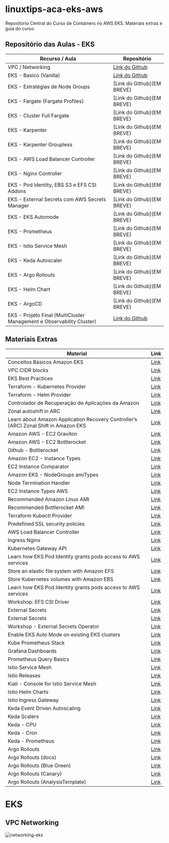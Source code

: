 # linuxtips-aca-eks-aws
Repositório Central do Curso de Containers no AWS EKS. Materiais extras e guia do curso.
## Repositório das Aulas - EKS

| Recurso / Aula                | Repositório                                                                                                           |
|-------------------------------|-----------------------------------------------------------------------------------------------------------------------|
| VPC / Networking              | [Link do Github](https://github.com/ft3ix3iR4/linuxtips-aca-aws-eks-networking)
| EKS - Basico (Vanilla)          | [Link do Github](https://github.com/ft3ix3iR4/linuxtips-aca-eks-aws)
| EKS - Estratégias de Node Groups  | [Link do Github](EM BREVE)
| EKS - Fargate (Fargate Profiles)   | [Link do Github](EM BREVE)
| EKS - Cluster Full Fargate   | [Link do Github](EM BREVE)
| EKS - Karpenter               | [Link do Github](EM BREVE)
| EKS - Karpenter Groupless   | [Link do Github](EM BREVE)
| EKS - AWS Load Balancer Controller   | [Link do Github](EM BREVE)
| EKS - Nginx Controller   | [Link do Github](EM BREVE)
| EKS - Pod Identity, EBS S3 e EFS CSI Addons   | [Link do Github](EM BREVE)
| EKS - External Secrets com AWS Secrets Manager   | [Link do Github](EM BREVE)
| EKS - EKS Automode   | [Link do Github](EM BREVE)
| EKS - Prometheus  | [Link do Github](EM BREVE)
| EKS - Istio Service Mesh | [Link do Github](EM BREVE)
| EKS - Keda Autoscaler | [Link do Github](EM BREVE)
| EKS - Argo Rollouts | [Link do Github](EM BREVE)
| EKS - Helm Chart | [Link do Github](EM BREVE)
| EKS - ArgoCD | [Link do Github](EM BREVE)
| EKS - Projeto Final (MultiCluster Management e Observability Cluster) | [Link do Github](/extras/eks-projeto-final/)

## Materiais Extras 

| Material                                          | Link                                                                                                                                              |
|---------------------------------------------------|---------------------------------------------------------------------------------------------------------------------------------------------------|
| Conceitos Básicos Amazon EKS                      | [Link](https://aws.amazon.com/pt/eks/getting-started/)                                                                                            |
| VPC CIDR blocks                                   | [Link](https://docs.aws.amazon.com/vpc/latest/userguide/vpc-cidr-blocks.html#vpc-sizing-ipv4)                                                     | 
| EKS Best Practices                                  | [Link](https://aws.github.io/aws-eks-best-practices/)                                                     | 
| Terraform - Kubernetes Provider                    | [Link](https://registry.terraform.io/providers/hashicorp/kubernetes/latest/docs)          | 
| Terraform - Helm Provider                          | [Link](https://registry.terraform.io/providers/hashicorp/helm/latest/docs)            |
| Controlador de Recuperação de Aplicações da Amazon | [Link](https://aws.amazon.com/pt/application-recovery-controller/)                                                                                 | 
| Zonal autoshift in ARC                              | [Link](https://docs.aws.amazon.com/r53recovery/latest/dg/arc-zonal-autoshift.html)                                                               | 
| Learn about Amazon Application Recovery Controller’s (ARC) Zonal Shift in Amazon EKS | [Link](https://docs.aws.amazon.com/eks/latest/userguide/zone-shift.html)                                        | 
| Amazon AWS - EC2 Graviton                          | [Link](https://aws.amazon.com/pt/pm/ec2-graviton/)                                                                                                | 
| Amazon AWS - EC2 Bottlerocket | [Link](https://aws.amazon.com/pt/bottlerocket/?amazon-bottlerocket-whats-new.sort-by=item.additionalFields.postDateTime&amazon-bottlerocket-whats-new.sort-order=desc) |
| Github - Bottlerocket                              | [Link](https://github.com/bottlerocket-os/bottlerocket)                                                                                           |
| Amazon EC2 - Instance Types                        | [Link](https://aws.amazon.com/ec2/instance-types/)                                                                                                |
| EC2 Instance Comparator                            | [Link](https://instances.vantage.sh)                                                                                                              |
| Amazon EKS - NodeGroups amiTypes                   | [Link](https://docs.aws.amazon.com/eks/latest/APIReference/API_Nodegroup.html#AmazonEKS-Type-Nodegroup-amiType)                                   |
| Node Termination Handler                           | [Link](https://github.com/aws/aws-node-termination-handler)                                                                                       |
| EC2 Instance Types AWS                             | [Link](https://aws.amazon.com/pt/ec2/instance-types/)                                                                                             |
| Recommended Amazon Linux AMI                       | [Link](https://docs.aws.amazon.com/eks/latest/userguide/retrieve-ami-id.html)                                                                     |
| Recommended Bottlerocket AMI                       | [Link](https://docs.aws.amazon.com/eks/latest/userguide/retrieve-ami-id.html)                                                                     |
| Terraform Kubectl Provider                         | [Link](https://docs.aws.amazon.com/eks/latest/userguide/retrieve-ami-id-bottlerocket.html)                                                        |
| Predefined SSL security policies                   | [Link](https://docs.aws.amazon.com/elasticloadbalancing/latest/classic/elb-security-policy-table.html)                                            |
| AWS Load Balancer Controller                       | [Link](https://kubernetes-sigs.github.io/aws-load-balancer-controller/)                                                                           |
| Ingress Nginx                                      | [Link](https://github.com/kubernetes/ingress-nginx/tree/main/charts/ingress-nginx)                                                                |
| Kubernetes Gateway API                             | [Link](https://gateway-api.sigs.k8s.io/guides/)                       |
| Learn how EKS Pod Identity grants pods access to AWS services | [Link](https://docs.aws.amazon.com/eks/latest/userguide/pod-identities.html) |
| Store an elastic file system with Amazon EFS  | [Link](https://docs.aws.amazon.com/eks/latest/userguide/efs-csi.html) |
| Store Kubernetes volumes with Amazon EBS | [Link](https://docs.aws.amazon.com/eks/latest/userguide/ebs-csi.html) |
| Learn how EKS Pod Identity grants pods access to AWS services | [Link](https://docs.aws.amazon.com/eks/latest/userguide/pod-identities.html) |
| Workshop: EFS CSI Driver | [Link](https://www.eksworkshop.com/docs/fundamentals/storage/efs/efs-csi-driver) |
| External Secrets | [Link](https://github.com/external-secrets/external-secrets) | 
| External Secrets | [Link](https://github.com/external-secrets/external-secrets) |
| Workshop - External Secrets Operator | [Link](https://www.eksworkshop.com/docs/security/secrets-management/secrets-manager/external-secrets) |
| Enable EKS Auto Mode on existing EKS clusters | [Link](https://docs.aws.amazon.com/eks/latest/userguide/migrate-auto.html) |
| Kube Prometheus Stack | [Link](https://github.com/prometheus-community/helm-charts/tree/main/charts/kube-prometheus-stack) |
| Grafana Dashboards | [Link](https://grafana.com/grafana/dashboards/) |
| Prometheus Query Basics | [Link](https://prometheus.io/docs/prometheus/latest/querying/basics/) |
| Istio Service Mesh | [Link](https://istio.io/) |
| Istio Releases | [Link](https://github.com/istio/istio/releases) |
| Kiali - Console for Istio Service Mesh | [Link](https://kiali.io/) |
| Istio Helm Charts | [Link](https://github.com/istio/istio/tree/master/manifests/charts) |
| Istio Ingress Gateway | [Link](https://github.com/istio/istio/blob/master/manifests/charts/gateways/istio-ingress/values.yaml) |
| Keda Event Driven Autoscaling | [Link](https://keda.sh/) |
| Keda Scalers | [Link](https://keda.sh/docs/2.16/scalers/) |
| Keda - CPU | [Link](https://keda.sh/docs/2.16/scalers/cpu/) |
| Keda - Cron | [Link](https://keda.sh/docs/2.16/scalers/cron/) |
| Keda - Prometheus | [Link](https://keda.sh/docs/2.16/scalers/prometheus/) |
| Argo Rollouts | [Link](https://argoproj.github.io/rollouts/) |
| Argo Rollouts (docs) | [Link](https://argoproj.github.io/argo-rollouts/) |
| Argo Rollouts (Blue Green) | [Link](https://argoproj.github.io/argo-rollouts/features/bluegreen/) |
| Argo Rollouts (Canary) | [Link](https://argoproj.github.io/argo-rollouts/features/canary/) |
| Argo Rollouts (AnalysisTemplate) | [Link](https://argoproj.github.io/argo-rollouts/analysis/prometheus/) |

# EKS 

## VPC Networking

![networking-eks](https://github.com/user-attachments/assets/41b47ef5-6ea6-4d2a-a9ce-821ab982543c)